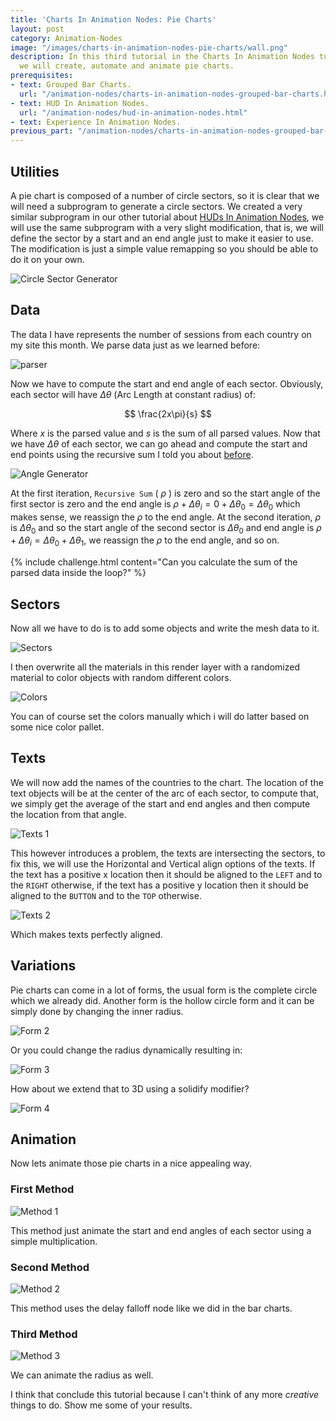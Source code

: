 ```yaml
---
title: 'Charts In Animation Nodes: Pie Charts'
layout: post
category: Animation-Nodes
image: "/images/charts-in-animation-nodes-pie-charts/wall.png"
description: In this third tutorial in the Charts In Animation Nodes tutorial series,
  we will create, automate and animate pie charts.
prerequisites:
- text: Grouped Bar Charts.
  url: "/animation-nodes/charts-in-animation-nodes-grouped-bar-charts.html"
- text: HUD In Animation Nodes.
  url: "/animation-nodes/hud-in-animation-nodes.html"
- text: Experience In Animation Nodes.
previous_part: "/animation-nodes/charts-in-animation-nodes-grouped-bar-charts.html"
---
```


## Utilities

A pie chart is composed of a number of circle sectors, so it is clear that we will need a subprogram to generate a circle sectors. We created a very similar subprogram in our other tutorial about [HUDs In Animation Nodes](/animation-nodes/hud-in-animation-nodes.html#example-3), we will use the same subprogram with a very slight modification, that is, we will define the sector by a start and an end angle just to make it easier to use. The modification is just a simple value remapping so you should be able to do it on your own.

![Circle Sector Generator](/images/charts-in-animation-nodes-pie-charts/circle_sector_generator.gif)

## Data

The data I have represents the number of sessions from each country on my site this month. We parse data just as we learned before:

![parser](/images/charts-in-animation-nodes-pie-charts/parser.png)

Now we have to compute the start and end angle of each sector. Obviously, each sector will have $\Delta \theta$ (Arc Length at constant radius) of:

$$
\frac{2x\pi}{s}
$$

Where $x$ is the parsed value and $s$ is the sum of all parsed values. Now that we have $\Delta \theta$ of each sector, we can go ahead and compute the start and end points using the recursive sum I told you about [before](/animation-nodes/charts-in-animation-nodes-bar-charts.html#bars-advanced-animation).

![Angle Generator](/images/charts-in-animation-nodes-pie-charts/angle_generator.png)

At the first iteration, `Recursive Sum` ( $\rho$ ) is zero and so the start angle of the first sector is zero and the end angle is $\rho+\Delta\theta_i= 0 + \Delta \theta_0 = \Delta \theta_0$ which makes sense, we reassign the $\rho$ to the end angle. At the second iteration, $\rho$ is $\Delta \theta_0$ and so the start angle of the second sector is $\Delta \theta_0$ and end angle is $\rho+\Delta \theta_i= \Delta \theta_0 + \Delta \theta_1$, we reassign the $\rho$ to the end angle, and so on.

{% include challenge.html content="Can you calculate the sum of the parsed data inside the loop?" %}

## Sectors

Now all we have to do is to add some objects and write the mesh data to it.

![Sectors](/images/charts-in-animation-nodes-pie-charts/sectors.png)

I then overwrite all the materials in this render layer with a randomized material to color objects with random different colors.

![Colors](/images/charts-in-animation-nodes-pie-charts/colors.gif)

You can of course set the colors manually which i will do latter based on some nice color pallet.

## Texts

We will now add the names of the countries to the chart. The location of the text objects will be at the center of the arc of each sector, to compute that, we simply get the average of the start and end angles and then compute the location from that angle.

![Texts 1](/images/charts-in-animation-nodes-pie-charts/texts1.png)

This however introduces a problem, the texts are intersecting the sectors, to fix this, we will use the Horizontal and Vertical align options of the texts. If the text has a positive x location then it should be aligned to the `LEFT` and to the `RIGHT` otherwise, if the text has a positive y location then it should be aligned to the `BUTTON` and to the `TOP` otherwise.

![Texts 2](/images/charts-in-animation-nodes-pie-charts/texts2.png)

Which makes texts perfectly aligned.

## Variations

Pie charts can come in a lot of forms, the usual form is the complete circle which we already did. Another form is the hollow circle form and it can be simply done by changing the inner radius.

![Form 2](/images/charts-in-animation-nodes-pie-charts/form2.png)

Or you could change the radius dynamically resulting in:

![Form 3](/images/charts-in-animation-nodes-pie-charts/form3.png)

How about we extend that to 3D using a solidify modifier?

![Form 4](/images/charts-in-animation-nodes-pie-charts/form4.png)

## Animation

Now lets animate those pie charts in a nice appealing way.

### First Method

![Method 1](/images/charts-in-animation-nodes-pie-charts/method1.gif)

This method just animate the start and end angles of each sector  using a simple multiplication.

### Second Method

![Method 2](/images/charts-in-animation-nodes-pie-charts/method2.gif)

This method uses the delay falloff node like we did in the bar charts.

### Third Method

![Method 3](/images/charts-in-animation-nodes-pie-charts/method3.gif)

We can animate the radius as well.

I think that conclude this tutorial because I can't think of any more *creative* things to do. Show me some of your results.
